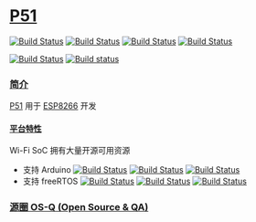 ﻿# [P51](https://github.com/OS-Q/P51)

[![Build Status](https://github.com/OS-Q/P51/workflows/macos/badge.svg)](https://github.com/OS-Q/P51/actions/workflows/macos.yml)
[![Build Status](https://github.com/OS-Q/P51/workflows/ubuntu/badge.svg)](https://github.com/OS-Q/P51/actions/workflows/ubuntu.yml)
[![Build Status](https://github.com/OS-Q/P51/workflows/windows/badge.svg)](https://github.com/OS-Q/P51/actions/workflows/windows.yml)
[![Build Status](https://github.com/OS-Q/P51/workflows/PIO/badge.svg)](https://github.com/OS-Q/P51/actions/workflows/platformio.yml)

[![Build Status](https://travis-ci.com/OS-Q/P51.svg?branch=master)](https://travis-ci.com/OS-Q/P51)
[![Build status](https://ci.appveyor.com/api/projects/status/onjfmhvg7g6u5dqk?svg=true)](https://ci.appveyor.com/project/Qitas/p51)

### [简介](https://github.com/OS-Q/P51/wiki)

[P51](https://github.com/OS-Q/P51) 用于 [ESP8266](https://www.espressif.com/zh-hans/products/socs/esp8266) 开发

 #### [平台特性](https://github.com/SoCXin/ESP8266)

Wi-Fi SoC 拥有大量开源可用资源

* 支持 Arduino [![Build Status](https://github.com/OS-Q/A51A/workflows/macos/badge.svg)](https://github.com/OS-Q/A51A/actions/workflows/macos.yml)
[![Build Status](https://github.com/OS-Q/A51A/workflows/ubuntu/badge.svg)](https://github.com/OS-Q/A51A/actions/workflows/ubuntu.yml)
[![Build Status](https://github.com/OS-Q/A51A/workflows/windows/badge.svg)](https://github.com/OS-Q/A51A/actions/workflows/windows.yml)
* 支持 freeRTOS [![Build Status](https://github.com/OS-Q/E51B/workflows/macos/badge.svg)](https://github.com/OS-Q/E51B/actions/workflows/macos.yml)
[![Build Status](https://github.com/OS-Q/E51B/workflows/ubuntu/badge.svg)](https://github.com/OS-Q/E51B/actions/workflows/ubuntu.yml)
[![Build Status](https://github.com/OS-Q/E51B/workflows/windows/badge.svg)](https://github.com/OS-Q/E51B/actions/workflows/windows.yml)

### [源圈 OS-Q (Open Source & QA) ](http://www.OS-Q.com)
